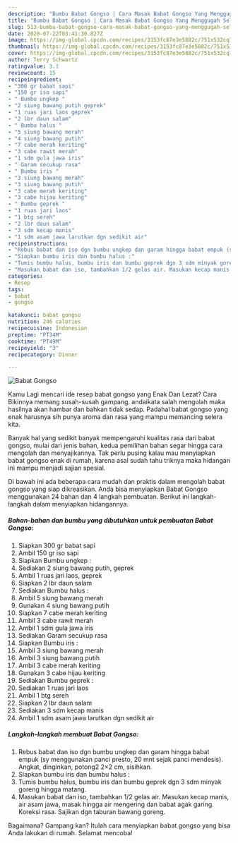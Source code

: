 ```yaml
---
description: "Bumbu Babat Gongso | Cara Masak Babat Gongso Yang Menggugah Selera"
title: "Bumbu Babat Gongso | Cara Masak Babat Gongso Yang Menggugah Selera"
slug: 513-bumbu-babat-gongso-cara-masak-babat-gongso-yang-menggugah-selera
date: 2020-07-22T03:41:30.827Z
image: https://img-global.cpcdn.com/recipes/3153fc87e3e5882c/751x532cq70/babat-gongso-foto-resep-utama.jpg
thumbnail: https://img-global.cpcdn.com/recipes/3153fc87e3e5882c/751x532cq70/babat-gongso-foto-resep-utama.jpg
cover: https://img-global.cpcdn.com/recipes/3153fc87e3e5882c/751x532cq70/babat-gongso-foto-resep-utama.jpg
author: Terry Schwartz
ratingvalue: 3.1
reviewcount: 15
recipeingredient:
- "300 gr babat sapi"
- "150 gr iso sapi"
- " Bumbu ungkep "
- "2 siung bawang putih geprek"
- "1 ruas jari laos geprek"
- "2 lbr daun salam"
- " Bumbu halus "
- "5 siung bawang merah"
- "4 siung bawang putih"
- "7 cabe merah keriting"
- "3 cabe rawit merah"
- "1 sdm gula jawa iris"
- " Garam secukup rasa"
- " Bumbu iris "
- "3 siung bawang merah"
- "3 siung bawang putih"
- "3 cabe merah keriting"
- "3 cabe hijau keriting"
- " Bumbu geprek "
- "1 ruas jari laos"
- "1 btg sereh"
- "2 lbr daun salam"
- "3 sdm kecap manis"
- "1 sdm asam jawa larutkan dgn sedikit air"
recipeinstructions:
- "Rebus babat dan iso dgn bumbu ungkep dan garam hingga babat empuk (sy menggunakan panci presto, 20 mnt sejak panci mendesis). Angkat, dinginkan, potong2 2×2 cm, sisihkan."
- "Siapkan bumbu iris dan bumbu halus :"
- "Tumis bumbu halus, bumbu iris dan bumbu geprek dgn 3 sdm minyak goreng hingga matang."
- "Masukan babat dan iso, tambahkan 1/2 gelas air. Masukan kecap manis, air asam jawa, masak hingga air mengering dan babat agak garing. Koreksi rasa. Sajikan dgn taburan bawang goreng."
categories:
- Resep
tags:
- babat
- gongso

katakunci: babat gongso 
nutrition: 246 calories
recipecuisine: Indonesian
preptime: "PT34M"
cooktime: "PT49M"
recipeyield: "3"
recipecategory: Dinner

---
```



![Babat Gongso](https://img-global.cpcdn.com/recipes/3153fc87e3e5882c/751x532cq70/babat-gongso-foto-resep-utama.jpg)

Kamu Lagi mencari ide resep babat gongso yang Enak Dan Lezat? Cara Bikinnya memang susah-susah gampang. andaikata salah mengolah maka hasilnya akan hambar dan bahkan tidak sedap. Padahal babat gongso yang enak harusnya sih punya aroma dan rasa yang mampu memancing selera kita.



Banyak hal yang sedikit banyak mempengaruhi kualitas rasa dari babat gongso, mulai dari jenis bahan, kedua pemilihan bahan segar hingga cara mengolah dan menyajikannya. Tak perlu pusing kalau mau menyiapkan babat gongso enak di rumah, karena asal sudah tahu triknya maka hidangan ini mampu menjadi sajian spesial.


Di bawah ini ada beberapa cara mudah dan praktis dalam mengolah babat gongso yang siap dikreasikan. Anda bisa menyiapkan Babat Gongso menggunakan 24 bahan dan 4 langkah pembuatan. Berikut ini langkah-langkah dalam menyiapkan hidangannya.

<!--inarticleads1-->

##### Bahan-bahan dan bumbu yang dibutuhkan untuk pembuatan Babat Gongso:

1. Siapkan 300 gr babat sapi
1. Ambil 150 gr iso sapi
1. Siapkan  Bumbu ungkep :
1. Sediakan 2 siung bawang putih, geprek
1. Ambil 1 ruas jari laos, geprek
1. Siapkan 2 lbr daun salam
1. Sediakan  Bumbu halus :
1. Ambil 5 siung bawang merah
1. Gunakan 4 siung bawang putih
1. Siapkan 7 cabe merah keriting
1. Ambil 3 cabe rawit merah
1. Ambil 1 sdm gula jawa iris
1. Sediakan  Garam secukup rasa
1. Siapkan  Bumbu iris :
1. Ambil 3 siung bawang merah
1. Ambil 3 siung bawang putih
1. Ambil 3 cabe merah keriting
1. Gunakan 3 cabe hijau keriting
1. Sediakan  Bumbu geprek :
1. Sediakan 1 ruas jari laos
1. Ambil 1 btg sereh
1. Siapkan 2 lbr daun salam
1. Sediakan 3 sdm kecap manis
1. Ambil 1 sdm asam jawa larutkan dgn sedikit air




<!--inarticleads2-->

##### Langkah-langkah membuat Babat Gongso:

1. Rebus babat dan iso dgn bumbu ungkep dan garam hingga babat empuk (sy menggunakan panci presto, 20 mnt sejak panci mendesis). Angkat, dinginkan, potong2 2×2 cm, sisihkan.
1. Siapkan bumbu iris dan bumbu halus :
1. Tumis bumbu halus, bumbu iris dan bumbu geprek dgn 3 sdm minyak goreng hingga matang.
1. Masukan babat dan iso, tambahkan 1/2 gelas air. Masukan kecap manis, air asam jawa, masak hingga air mengering dan babat agak garing. Koreksi rasa. Sajikan dgn taburan bawang goreng.




Bagaimana? Gampang kan? Itulah cara menyiapkan babat gongso yang bisa Anda lakukan di rumah. Selamat mencoba!
